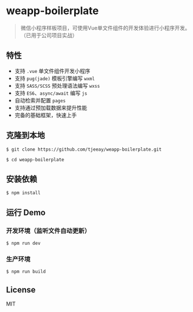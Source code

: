 # weapp-boilerplate

> 微信小程序样板项目，可使用Vue单文件组件的开发体验进行小程序开发。（已用于公司项目实战）

## 特性

* 支持 `.vue` 单文件组件开发小程序
* 支持 `pug(jade)` 模板引擎编写 `wxml`
* 支持 `SASS/SCSS` 预处理语法编写 `wxss`
* 支持 `ES6`、`async/await` 编写 `js`
* 自动检索并配置 `pages`
* 支持通过预加载数据来提升性能
* 完备的基础框架，快速上手

## 克隆到本地

```shell
$ git clone https://github.com/tjeeay/weapp-boilerplate.git

$ cd weapp-boilerplate
```

## 安装依赖

```shell
$ npm install
```

## 运行 Demo

### 开发环境（监听文件自动更新）

```shell
$ npm run dev
```

### 生产环境

```shell
$ npm run build
```

## License

MIT
